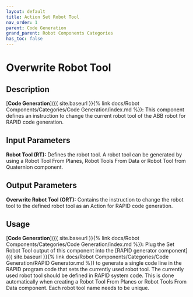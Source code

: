 ```yaml
---
layout: default
title: Action Set Robot Tool
nav_order: 1
parent: Code Generation
grand_parent: Robot Components Categories
has_toc: false
---
```


# **Overwrite Robot Tool**

## **Description**

[**Code Generation**]({{ site.baseurl }}{% link docs/Robot Components/Categories/Code Generation/index.md %})**:** This component defines an instruction to change the current robot tool of the ABB robot for RAPID code generation.

## **Input Parameters**

**Robot Tool (RT):** Defines the robot tool. A robot tool can be generated by using a Robot Tool From Planes, Robot Tools From Data or Robot Tool from Quaternion component.

## **Output Parameters**

**Overwrite Robot Tool (ORT):** Contains the instruction to change the robot tool to the defined robot tool as an Action for RAPID code generation.

## **Usage**

[**Code Generation**]({{ site.baseurl }}{% link docs/Robot Components/Categories/Code Generation/index.md %})**:** Plug the Set Robot Tool output of this component into the [RAPID generator component]({{ site.baseurl }}{% link docs/Robot Components/Categories/Code Generation/RAPID Generator.md %}) to generate a single code line in the RAPID program code that sets the currently used robot tool. The currently used robot tool should be defined in RAPID system code. This is done automatically when creating a Robot Tool From Planes or Robot Tools From Data component. Each robot tool name needs to be unique.